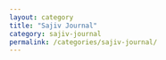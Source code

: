 ```yaml
---
layout: category
title: "Sajiv Journal"
category: sajiv-journal
permalink: /categories/sajiv-journal/
---
```

